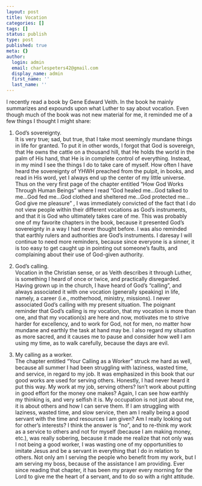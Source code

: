 ```yaml
---
layout: post
title: Vocation
categories: []
tags: []
status: publish
type: post
published: true
meta: {}
author:
  login: admin
  email: charlespeters42@gmail.com
  display_name: admin
  first_name: ''
  last_name: ''
---
```


I recently read a book by Gene Edward Veith. In the book he mainly summarizes and expounds upon what Luther to say about vocation. Even though much of the book was not new material for me, it reminded me of a few things I thought I might share:

1) God’s sovereignty.  
It is very true; sad, but true, that I take most seemingly mundane things in life for granted. To put it in other words, I forgot that God is sovereign, that He owns the cattle on a thousand hill, that He holds the world in the palm of His hand, that He is in complete control of everything. Instead, in my mind I see the things I do to take care of myself. How often I have heard the sovereignty of YHWH preached from the pulpit, in books, and read in His word, yet I always end up the center of my little universe. Thus on the very first page of the chapter entitled “How God Works Through Human Beings” where I read “God healed me…God talked to me…God fed me…God clothed and sheltered me…God protected me…God give me pleasure” , I was immediately convicted of the fact that I do not view people within their different vocations as God’s instruments, and that it is God who ultimately takes care of me. This was probably one of my favorite chapters in the book, because it presented God’s sovereignty in a way I had never thought before. I was also reminded that earthly rulers and authorities are God’s instruments. I daresay I will continue to need more reminders, because since everyone is a sinner, it is too easy to get caught up in pointing out someone’s faults, and complaining about their use of God-given authority.

2) God’s calling.  
Vocation in the Christian sense, or as Veith describes it through Luther, is something I heard of once or twice, and practically disregarded. Having grown up in the church, I have heard of God’s “calling”, and always associated it with one vocation (generally speaking) in life, namely, a career (i.e., motherhood, ministry, missions). I never associated God’s calling with my present situation. The poignant reminder that God’s calling is my vocation, that my vocation is more than one, and that my vocation(s) are here and now, motivates me to strive harder for excellency, and to work for God, not for men, no matter how mundane and earthly the task at hand may be. I also regard my situation as more sacred, and it causes me to pause and consider how well I am using my time, as to walk carefully, because the days are evil.

3) My calling as a worker.  
The chapter entitled “Your Calling as a Worker” struck me hard as well, because all summer I had been struggling with laziness, wasted time, and service, in regard to my job. It was emphasized in this book that our good works are used for serving others. Honestly, I had never heard it put this way. My work at my job, serving others? Isn’t work about putting in good effort for the money one makes? Again, I can see how earthly my thinking is, and very selfish it is. My occupation is not just about me, it is about others and how I can serve them. If I am struggling with laziness, wasted time, and slow service, then am I really being a good servant with the time and resources I am given? Am I really looking out for other’s interests? I think the answer is “no”, and to re-think my work as a service to others and not for myself (because I am making money, etc.), was really sobering, because it made me realize that not only was I not being a good worker, I was wasting one of my opportunities to imitate Jesus and be a servant in everything that I do in relation to others. Not only am I serving the people who benefit from my work, but I am serving my boss, because of the assistance I am providing. Ever since reading that chapter, it has been my prayer every morning for the Lord to give me the heart of a servant, and to do so with a right attitude.